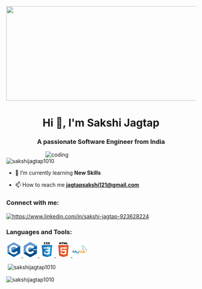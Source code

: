 <img height="251" width="10000" src="https://thumbs.gfycat.com/DelayedEmotionalAustrianpinscher-size_restricted.gif">
<h1 align="center">Hi 👋, I'm Sakshi Jagtap</h1>
<h3 align="center">A passionate Software Engineer from India</h3>
<img align="right" alt="coding" width="400" src="https://user-images.githubusercontent.com/53329034/123502306-0fcdfc80-d669-11eb-87e4-d24cccfbbd00.gif">
<p align="left"> <img src="https://komarev.com/ghpvc/?username=sakshijagtap1010&label=Profile%20views&color=0e75b6&style=flat" alt="sakshijagtap1010" /> </p>

- 🌱 I’m currently learning **New Skills**

- 📫 How to reach me **jagtapsakshi121@gmail.com**

<h3 align="left">Connect with me:</h3>
<p align="left">
<a href="https://linkedin.com/in/https://www.linkedin.com/in/sakshi-jagtap-923628224" target="blank"><img align="center" src="https://raw.githubusercontent.com/rahuldkjain/github-profile-readme-generator/master/src/images/icons/Social/linked-in-alt.svg" alt="https://www.linkedin.com/in/sakshi-jagtap-923628224" height="30" width="40" /></a>
</p>

<h3 align="left">Languages and Tools:</h3>
<p align="left"> <a href="https://www.cprogramming.com/" target="_blank" rel="noreferrer"> <img src="https://raw.githubusercontent.com/devicons/devicon/master/icons/c/c-original.svg" alt="c" width="40" height="40"/> </a> <a href="https://www.w3schools.com/cpp/" target="_blank" rel="noreferrer"> <img src="https://raw.githubusercontent.com/devicons/devicon/master/icons/cplusplus/cplusplus-original.svg" alt="cplusplus" width="40" height="40"/> </a> <a href="https://www.w3schools.com/css/" target="_blank" rel="noreferrer"> <img src="https://raw.githubusercontent.com/devicons/devicon/master/icons/css3/css3-original-wordmark.svg" alt="css3" width="40" height="40"/> </a> <a href="https://www.w3.org/html/" target="_blank" rel="noreferrer"> <img src="https://raw.githubusercontent.com/devicons/devicon/master/icons/html5/html5-original-wordmark.svg" alt="html5" width="40" height="40"/> </a> <a href="https://www.mysql.com/" target="_blank" rel="noreferrer"> <img src="https://raw.githubusercontent.com/devicons/devicon/master/icons/mysql/mysql-original-wordmark.svg" alt="mysql" width="40" height="40"/> </a> </p>

<p>&nbsp;<img align="center" src="https://github-readme-stats.vercel.app/api?username=sakshijagtap1010&show_icons=true&locale=en" alt="sakshijagtap1010" /></p>

<p><img align="center" src="https://github-readme-streak-stats.herokuapp.com/?user=sakshijagtap1010&" alt="sakshijagtap1010" /></p>
